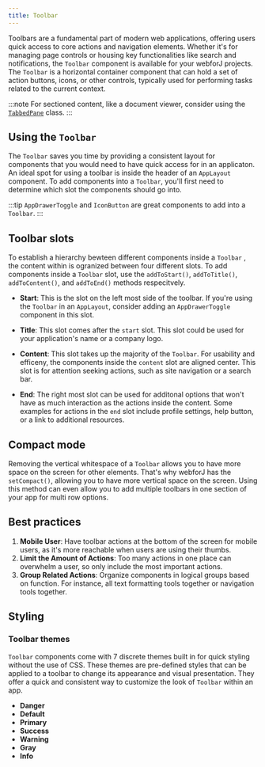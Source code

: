 ```yaml
---
title: Toolbar
---
```


<DocChip chip="shadow" />
<DocChip chip="name" label="dwc-toolbar" />
<JavadocLink type="foundation" location="com/webforj/component/layout/toolbar/Toolbar" top='true'/>

Toolbars are a fundamental part of modern web applications, offering users quick access to core actions and navigation elements. Whether it's for managing page controls or housing key functionalities like search and notifications, the `Toolbar` component is available for your webforJ projects.
The `Toolbar` is a horizontal container component that can hold a set of action buttons, icons, or other controls, typically used for performing tasks related to the current context.

:::note
For sectioned content, like a document viewer, consider using the [`TabbedPane`](./tabbed-pane.md) class.
:::

## Using the `Toolbar`

The `Toolbar` saves you time by providing a consistent layout for components that you would need to have quick access for in an applicaton.
An ideal spot for using a toolbar is inside the header of an `AppLayout` component.
To add components into a `Toolbar`, you'll first need to determine which slot the components should go into.

<AppLayoutViewer
path='https://demo.webforj.com/webapp/controlsamples/toolbarmobileapp?' mobile='true'
javaE='https://raw.githubusercontent.com/webforj/webforj-docs-samples/refs/heads/main/src/main/java/com/webforj/samples/views/toolbar/ToolbarMobileAppView.java'
cssURL='https://raw.githubusercontent.com/webforj/ControlSamples/main/src/main/resources/css/toolbar/toolbarMobile.css'
/>

:::tip
`AppDrawerToggle` and `IconButton` are great components to add into a `Toolbar`.
:::

## Toolbar slots

To establish a hierarchy bewteen different components inside a `Toolbar` , the content within is ogranized between four different slots.
To add components inside a `Toolbar` slot, use the `addToStart()`, `addToTitle()`, `addToContent()`, and `addToEnd()` methods respecitvely.

- **Start**: This is the slot on the left most side of the toolbar. If you're using the `Toolbar` in an `AppLayout`, consider adding an `AppDrawerToggle` component in this slot.

- **Title**: This slot comes after the `start` slot. This slot could be used for your application's name or a company logo.

- **Content**: This slot takes up the majority of the `Toolbar`. For usability and efficeny, the components inside the `content` slot are aligned center.
  This slot is for attention seeking actions, such as site navigation or a search bar.

- **End**: The right most slot can be used for additonal options that won't have as much interaction as the actions inside the content.
  Some examples for actions in the `end` slot include profile settings, help button, or a link to additional resources.

<AppLayoutViewer 
path='https://demo.webforj.com/webapp/controlsamples/toolbarslots?' mobile='false'
javaE='https://raw.githubusercontent.com/webforj/webforj-docs-samples/refs/heads/main/src/main/java/com/webforj/samples/views/toolbar/ToolbarSlots.java'
height='400px'
/>

## Compact mode
Removing the vertical whitespace of a `Toolbar` allows you to have more space on the screen for other elements.
That's why webforJ has the `setCompact()`, allowing you to have more vertical space on the screen.
Using this method can even allow you to add multiple toolbars in one section of your app for multi row options.

<AppLayoutViewer path='https://demo.webforj.com/webapp/controlsamples/toolbarcompact?' mobile='false'
javaE='https://raw.githubusercontent.com/webforj/webforj-docs-samples/refs/heads/main/src/main/java/com/webforj/samples/views/toolbar/ToolbarCompact.java'
/>

## Best practices
1. **Mobile User**: Have toolbar actions at the bottom of the screen for mobile users, as it's more reachable when users are using their thumbs.
2. **Limit the Amount of Actions**: Too many actions in one place can overwhelm a user, so only include the most important actions.
3. **Group Related Actions**: Organize components in logical groups based on function. For instance, all text formatting tools together or navigation tools together.

## Styling

### Toolbar themes
`Toolbar` components come with <JavadocLink type="foundation" location="com/webforj/component/Theme">7 discrete themes </JavadocLink> built in for quick styling without the use of CSS. These themes are pre-defined styles that can be applied to a toolbar to change its appearance and visual presentation. They offer a quick and consistent way to customize the look of `Toolbar` within an app.

  - **Danger**
  - **Default**
  - **Primary**
  - **Success**
  - **Warning**
  - **Gray**
  - **Info**